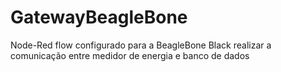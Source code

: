 # GatewayBeagleBone
Node-Red flow configurado para a BeagleBone Black realizar a comunicação entre medidor de energia e banco de dados 
